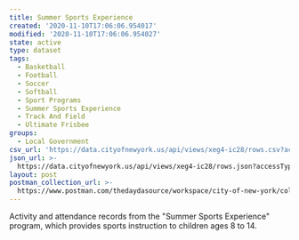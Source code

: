 ```yaml
---
title: Summer Sports Experience
created: '2020-11-10T17:06:06.954017'
modified: '2020-11-10T17:06:06.954027'
state: active
type: dataset
tags:
  - Basketball
  - Football
  - Soccer
  - Softball
  - Sport Programs
  - Summer Sports Experience
  - Track And Field
  - Ultimate Frisbee
groups:
  - Local Government
csv_url: 'https://data.cityofnewyork.us/api/views/xeg4-ic28/rows.csv?accessType=DOWNLOAD'
json_url: >-
  https://data.cityofnewyork.us/api/views/xeg4-ic28/rows.json?accessType=DOWNLOAD
layout: post
postman_collection_url: >-
  https://www.postman.com/thedaydasource/workspace/city-of-new-york/collection/15909983-de38eb72-d96b-45d5-a48f-0c22ec9e25c2
---
```

Activity and attendance records from the "Summer Sports Experience" program, which provides sports instruction to children ages 8 to 14.

